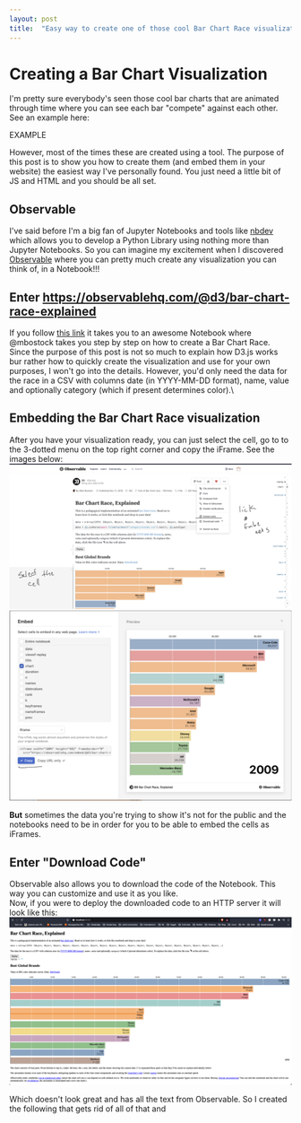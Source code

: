 ```yaml
---
layout: post
title:  "Easy way to create one of those cool Bar Chart Race visualizations"
---
```


# Creating a Bar Chart Visualization

I'm pretty sure everybody's seen those cool bar charts that are animated through time where you can see each bar "compete" against each other. See an example here:

EXAMPLE

However, most of the times these are created using a tool. The purpose of this post is to show you how to create them (and embed them in your website) the easiest way I've personally found. You just need a little bit of JS and HTML and you should be all set.

## Observable

I've said before I'm a big fan of Jupyter Notebooks and tools like [nbdev](https://github.com/fastai/nbdev) which allows you to develop a Python Library using nothing more than Jupyter Notebooks. So you can imagine my excitement when I discovered [Observable](https://observablehq.com/) where you can pretty much create any visualization you can think of, in a Notebook!!!

## Enter https://observablehq.com/@d3/bar-chart-race-explained

If you follow [this link](https://observablehq.com/@d3/bar-chart-race-explained) it takes you to an awesome Notebook where @mbostock takes you step by step on how to create a Bar Chart Race.\
Since the purpose of this post is not so much to explain how D3.js works bur rather how to quickly create the visualization and use for your own purposes, I won't go into the details. However, you'd only need the data for the race in a CSV with columns date (in YYYY-MM-DD format), name, value and optionally category (which if present determines color).\

## Embedding the Bar Chart Race visualization

After you have your visualization ready, you can just select the cell, go to to the 3-dotted menu on the top right corner and copy the iFrame. See the images below:
![Image](/assets/instructions.png)
![Image](/assets/iFrame.png)

**But** sometimes the data you're trying to show it's not for the public and the notebooks need to be in order for you to be able to embed the cells as iFrames.

## Enter "Download Code"

Observable also allows you to download the code of the Notebook. This way you can customize and use it as you like. \
Now, if you were to deploy the downloaded code to an HTTP server it will look like this:
![Image](../assets/dePalo.png)

Which doesn't look great and has all the text from Observable. So I created the following that gets rid of all of that and 